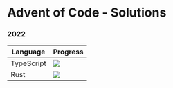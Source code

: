 # Advent of Code - Solutions

### 2022

| Language   | Progress                          |
| ---------- | --------------------------------- |
| TypeScript | ![](https://geps.dev/progress/32) |
| Rust       | ![](https://geps.dev/progress/0)  |
